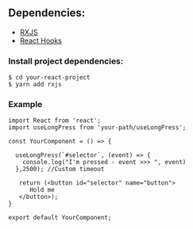 ## Dependencies:

- [RXJS](https://rxjs-dev.firebaseapp.com)
- [React Hooks](https://pt-br.reactjs.org/docs/hooks-intro.html)

### Install project dependencies:
```
$ cd your-react-project
$ yarn add rxjs
```

### Example

```
import React from 'react';
import useLongPress from 'your-path/useLongPress';

const YourComponent = () => {

  useLongPress(`#selector`, (event) => {
    console.log("I'm pressed - event >>> ", event)
  },2500); //Custom timeout

   return (<button id="selector" name="button">
      Hold me
   </button>);
}

export default YourComponent;

```


